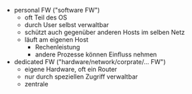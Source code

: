 - personal FW ("software FW") 
	- oft Teil des OS
	- durch User selbst verwaltbar
	- schützt auch gegenüber anderen Hosts im selben Netz
	- läuft am eigenen Host
		- Rechenleistung
		- andere Prozesse können Einfluss nehmen
- dedicated FW ("hardware/network/corprate/... FW")
	- eigene Hardware, oft ein Router
	- nur durch speziellen Zugriff verwaltbar
	- zentrale 